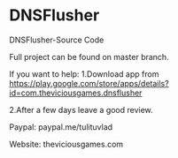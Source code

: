 # DNSFlusher
DNSFlusher-Source Code

Full project can be found on master branch.

If you want to help:
1.Download app from https://play.google.com/store/apps/details?id=com.theviciousgames.dnsflusher

2.After a few days leave a good review.



Paypal:
paypal.me/tulituvlad

Website:
theviciousgames.com
